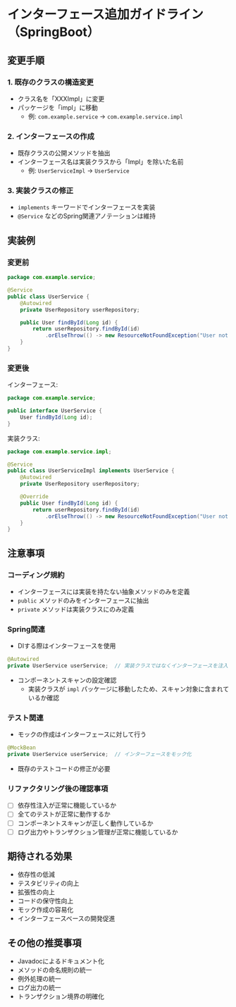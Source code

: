 # インターフェース追加ガイドライン（SpringBoot）

## 変更手順

### 1. 既存のクラスの構造変更

- クラス名を「XXXImpl」に変更
- パッケージを「impl」に移動
  - 例: `com.example.service` → `com.example.service.impl`

### 2. インターフェースの作成

- 既存クラスの公開メソッドを抽出
- インターフェース名は実装クラスから「Impl」を除いた名前
  - 例: `UserServiceImpl` → `UserService`

### 3. 実装クラスの修正

- `implements` キーワードでインターフェースを実装
- `@Service` などのSpring関連アノテーションは維持

## 実装例

### 変更前

```java
package com.example.service;

@Service
public class UserService {
    @Autowired
    private UserRepository userRepository;

    public User findById(Long id) {
        return userRepository.findById(id)
            .orElseThrow(() -> new ResourceNotFoundException("User not found"));
    }
}
```

### 変更後

インターフェース:

```java
package com.example.service;

public interface UserService {
    User findById(Long id);
}
```

実装クラス:

```java
package com.example.service.impl;

@Service
public class UserServiceImpl implements UserService {
    @Autowired
    private UserRepository userRepository;

    @Override
    public User findById(Long id) {
        return userRepository.findById(id)
            .orElseThrow(() -> new ResourceNotFoundException("User not found"));
    }
}
```

## 注意事項

### コーディング規約

- インターフェースには実装を持たない抽象メソッドのみを定義
- `public` メソッドのみをインターフェースに抽出
- `private` メソッドは実装クラスにのみ定義

### Spring関連

- DIする際はインターフェースを使用

```java
@Autowired
private UserService userService;  // 実装クラスではなくインターフェースを注入
```

- コンポーネントスキャンの設定確認
  - 実装クラスが `impl` パッケージに移動したため、スキャン対象に含まれているか確認

### テスト関連

- モックの作成はインターフェースに対して行う

```java
@MockBean
private UserService userService;  // インターフェースをモック化
```

- 既存のテストコードの修正が必要

### リファクタリング後の確認事項

- [ ] 依存性注入が正常に機能しているか
- [ ] 全てのテストが正常に動作するか
- [ ] コンポーネントスキャンが正しく動作しているか
- [ ] ログ出力やトランザクション管理が正常に機能しているか

## 期待される効果

- 依存性の低減
- テスタビリティの向上
- 拡張性の向上
- コードの保守性向上
- モック作成の容易化
- インターフェースベースの開発促進

## その他の推奨事項

- Javadocによるドキュメント化
- メソッドの命名規則の統一
- 例外処理の統一
- ログ出力の統一
- トランザクション境界の明確化
